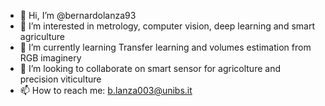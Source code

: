 - 👋 Hi, I’m @bernardolanza93
- 👀 I’m interested in metrology, computer vision, deep learning and smart agriculture
- 🌱 I’m currently learning Transfer learning and volumes estimation from RGB imaginery
- 💞️ I’m looking to collaborate on smart sensor for agricolture and precision viticulture
- 📫 How to reach me: b.lanza003@unibs.it

<!---
bernardolanza93/bernardolanza93 is a ✨ special ✨ repository because its `README.md` (this file) appears on your GitHub profile.
You can click the Preview link to take a look at your changes.
--->
